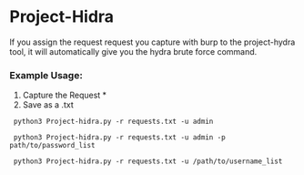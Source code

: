 # Project-Hidra
If you assign the request request you capture with burp to the project-hydra tool, it will automatically give you the hydra brute force command.



### Example Usage:
1. Capture the Request *
2. Save as a .txt
 ```
  python3 Project-hidra.py -r requests.txt -u admin 
 ```

 ```
  python3 Project-hidra.py -r requests.txt -u admin -p path/to/password_list
 ```
 ```
  python3 Project-hidra.py -r requests.txt -u /path/to/username_list 
 ```

